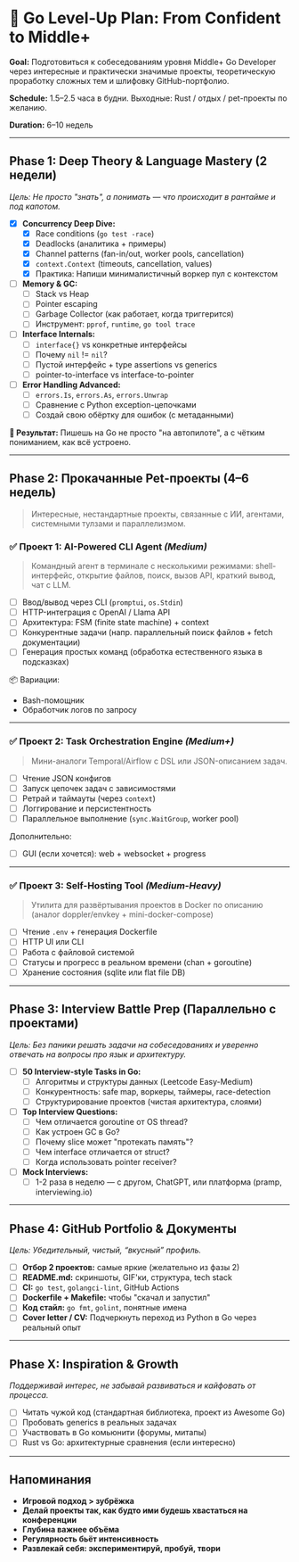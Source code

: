 # 🔁 Go Level-Up Plan: From Confident to Middle+

**Goal:** Подготовиться к собеседованиям уровня Middle+ Go Developer через интересные и практически значимые проекты, теоретическую проработку сложных тем и шлифовку GitHub-портфолио.

**Schedule:** 1.5–2.5 часа в будни. Выходные: Rust / отдых / pet-проекты по желанию.

**Duration:** 6–10 недель

---

## Phase 1: Deep Theory & Language Mastery (2 недели)

*Цель: Не просто "знать", а понимать — что происходит в рантайме и под капотом.*

- [x] **Concurrency Deep Dive:**
    - [x] Race conditions (`go test -race`)
    - [x] Deadlocks (аналитика + примеры)
    - [x] Channel patterns (fan-in/out, worker pools, cancellation)
    - [x] `context.Context` (timeouts, cancellation, values)
    - [x] Практика: Напиши минималистичный воркер пул с контекстом

- [ ] **Memory & GC:**
    - [ ] Stack vs Heap
    - [ ] Pointer escaping
    - [ ] Garbage Collector (как работает, когда триггерится)
    - [ ] Инструмент: `pprof`, `runtime`, `go tool trace`

- [ ] **Interface Internals:**
    - [ ] `interface{}` vs конкретные интерфейсы
    - [ ] Почему `nil` != `nil`?
    - [ ] Пустой интерфейс + type assertions vs generics
    - [ ] pointer-to-interface vs interface-to-pointer

- [ ] **Error Handling Advanced:**
    - [ ] `errors.Is`, `errors.As`, `errors.Unwrap`
    - [ ] Сравнение с Python exception-цепочками
    - [ ] Создай свою обёртку для ошибок (с метаданными)

**📘 Результат:** Пишешь на Go не просто "на автопилоте", а с чётким пониманием, как всё устроено.

---

## Phase 2: Прокачанные Pet-проекты (4–6 недель)

> Интересные, нестандартные проекты, связанные с ИИ, агентами, системными тулзами и параллелизмом.

### ✅ Проект 1: AI-Powered CLI Agent *(Medium)*

> Командный агент в терминале с несколькими режимами: shell-интерфейс, открытие файлов, поиск, вызов API, краткий вывод, чат с LLM.

- [ ] Ввод/вывод через CLI (`promptui`, `os.Stdin`)
- [ ] HTTP-интеграция с OpenAI / Llama API
- [ ] Архитектура: FSM (finite state machine) + context
- [ ] Конкурентные задачи (напр. параллельный поиск файлов + fetch документации)
- [ ] Генерация простых команд (обработка естественного языка в подсказках)

📦 Вариации:
- Bash-помощник
- Обработчик логов по запросу

---

### ✅ Проект 2: Task Orchestration Engine *(Medium+)*

> Мини-аналоги Temporal/Airflow с DSL или JSON-описанием задач.

- [ ] Чтение JSON конфигов
- [ ] Запуск цепочек задач с зависимостями
- [ ] Ретрай и таймауты (через `context`)
- [ ] Логгирование и персистентность
- [ ] Параллельное выполнение (`sync.WaitGroup`, worker pool)

Дополнительно:
- [ ] GUI (если хочется): web + websocket + progress

---

### ✅ Проект 3: Self-Hosting Tool *(Medium-Heavy)*

> Утилита для развёртывания проектов в Docker по описанию (аналог doppler/envkey + mini-docker-compose)

- [ ] Чтение `.env` + генерация Dockerfile
- [ ] HTTP UI или CLI
- [ ] Работа с файловой системой
- [ ] Статусы и прогресс в реальном времени (chan + goroutine)
- [ ] Хранение состояния (sqlite или flat file DB)

---

## Phase 3: Interview Battle Prep (Параллельно с проектами)

*Цель: Без паники решать задачи на собеседованиях и уверенно отвечать на вопросы про язык и архитектуру.*

- [ ] **50 Interview-style Tasks in Go:**
    - [ ] Алгоритмы и структуры данных (Leetcode Easy-Medium)
    - [ ] Конкурентность: safe map, воркеры, таймеры, race-detection
    - [ ] Структурирование проектов (чистая архитектура, слоями)

- [ ] **Top Interview Questions:**
    - [ ] Чем отличается goroutine от OS thread?
    - [ ] Как устроен GC в Go?
    - [ ] Почему slice может "протекать память"?
    - [ ] Чем interface отличается от struct?
    - [ ] Когда использовать pointer receiver?

- [ ] **Mock Interviews:**
    - [ ] 1-2 раза в неделю — с другом, ChatGPT, или платформа (pramp, interviewing.io)

---

## Phase 4: GitHub Portfolio & Документы

*Цель: Убедительный, чистый, “вкусный” профиль.*

- [ ] **Отбор 2 проектов:** самые яркие (желательно из фазы 2)
- [ ] **README.md:** скриншоты, GIF'ки, структура, tech stack
- [ ] **CI:** `go test`, `golangci-lint`, GitHub Actions
- [ ] **Dockerfile + Makefile:** чтобы "скачал и запустил"
- [ ] **Код стайл:** `go fmt`, `golint`, понятные имена
- [ ] **Cover letter / CV:** Подчеркнуть переход из Python в Go через реальный опыт

---

## Phase X: Inspiration & Growth

*Поддерживай интерес, не забывай развиваться и кайфовать от процесса.*

- [ ] Читать чужой код (стандартная библиотека, проект из Awesome Go)
- [ ] Пробовать generics в реальных задачах
- [ ] Участвовать в Go комьюнити (форумы, митапы)
- [ ] Rust vs Go: архитектурные сравнения (если интересно)

---

## Напоминания

- **Игровой подход > зубрёжка**
- **Делай проекты так, как будто ими будешь хвастаться на конференции**
- **Глубина важнее объёма**
- **Регулярность бьёт интенсивность**
- **Развлекай себя: экспериментируй, пробуй, твори**
